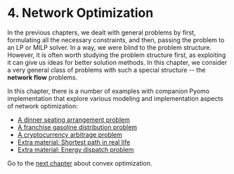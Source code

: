 # 4. Network Optimization

In the previous chapters, we dealt with general problems by first, formulating all the necessary constraints, and then, passing the problem to an LP or MILP solver. In a way, we were blind to the problem structure. However, it is often worth studying the problem structure first, as exploiting it can give us ideas for better solution methods. In this chapter, we consider a very general class of problems with such a special structure -- the **network flow** problems.

In this chapter, there is a number of examples with companion Pyomo implementation that explore various modeling and implementation aspects of network optimization:

* [A dinner seating arrangement problem](dinner-seat-allocation.ipynb)
* [A franchise gasoline distribution problem](gasoline-distribution.ipynb)
* [A cryptocurrency arbitrage problem](cryptocurrency-arbitrage.ipynb)
* [Extra material: Shortest path in real life](shortest-path-road-networks.ipynb)
* [Extra material: Energy dispatch problem](power-network.ipynb)

Go to the [next chapter](../05/05.00.md) about convex optimization.